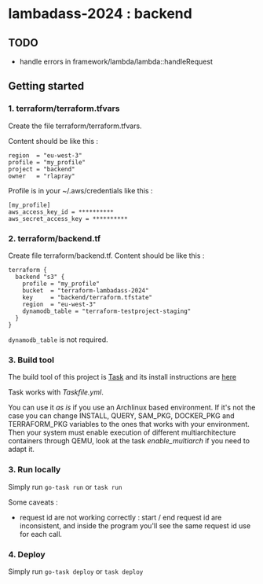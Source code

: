 # lambadass-2024 : backend

## TODO
- handle errors in framework/lambda/lambda::handleRequest

## Getting started

### 1. terraform/terraform.tfvars
Create the file terraform/terraform.tfvars.

Content should be like this : 
```
region  = "eu-west-3"
profile = "my_profile"
project = "backend"
owner   = "rlapray"
```

Profile is in your ~/.aws/credentials like this :
```
[my_profile]
aws_access_key_id = **********
aws_secret_access_key = **********
```

### 2. terraform/backend.tf
Create file terraform/backend.tf. Content should be like this : 
```
terraform {
  backend "s3" {
    profile = "my_profile"
    bucket  = "terraform-lambadass-2024"
    key     = "backend/terraform.tfstate"
    region  = "eu-west-3"
    dynamodb_table = "terraform-testproject-staging"
  }
}
```
`dynamodb_table` is not required.

### 3. Build tool
The build tool of this project is [Task](https://taskfile.dev/installation/) and its install instructions are [here](https://taskfile.dev/installation/)

Task works with *Taskfile.yml*. 

You can use it *as is* if you use an Archlinux based environment. 
If it's not the case you can change INSTALL, QUERY, SAM_PKG, DOCKER_PKG and TERRAFORM_PKG variables to the ones that works with your environment. Then your system must enable execution of different multiarchitecture containers through QEMU, look at the task *enable_multiarch* if you need to adapt it.

### 3. Run locally
Simply run `go-task run` or `task run`

Some caveats : 
- request id are not working correctly : start / end request id are inconsistent, and inside the program you'll see the same request id use for each call.

### 4. Deploy
Simply run `go-task deploy` or `task deploy`
